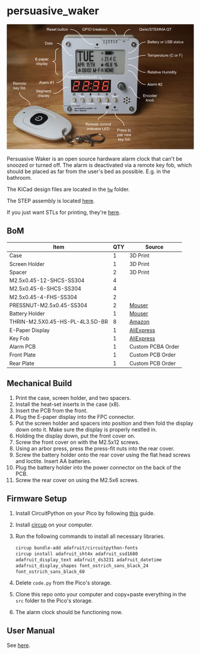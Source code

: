 # persuasive_waker

![alt text](diagram.png)

Persuasive Waker is an open source hardware alarm clock that can't be snoozed or turned off. The alarm is deactivated via a remote key fob, which should be placed as far from the user's bed as possible. E.g. in the bathroom.

The KiCad design files are located in the [`hw`](hw) folder.

The STEP assembly is located [here](hw/step/).

If you just want STLs for printing, they're [here](hw/stl).

## BoM
| Item          | QTY| Source |
| --------------| ---|--|
| Case          | 1  | 3D Print |
| Screen Holder | 1  | 3D Print |
| Spacer        | 2  | 3D Print |
| M2.5x0.45-12-SHCS-SS304 | 4  | |
| M2.5x0.45-6-SHCS-SS304 | 4  | |
| M2.5x0.45-4-FHS-SS304 | 2 | |
| PRESSNUT-M2.5x0.45-SS304 | 2 | [Mouser](https://mou.sr/3FToM2v)|
| Battery Holder | 1 | [Mouser](https://mou.sr/4lddciV) |
| THRIN-M2.5X0.45-HS-PL-4L3.5D-BR | 8 | [Amazon](https://www.amazon.com/dp/B0DGPL6RWT)|
| E-Paper Display | 1 | [AliExpress](https://www.aliexpress.us/item/2251832627460771.html)|
| Key Fob | 1 | [AliExpress](https://www.aliexpress.us/item/2251832657961546.html) |
| Alarm PCB | 1 | Custom PCBA Order |
| Front Plate | 1 | Custom PCB Order  |
| Rear Plate | 1 | Custom PCB Order  |


## Mechanical Build
1. Print the case, screen holder, and two spacers.
2. Install the heat-set inserts in the case (x8).
3. Insert the PCB from the front.
4. Plug the E-paper display into the FPC connector.
5. Put the screen holder and spacers into position and then fold the display down onto it. Make sure the display is properly nestled in.
6. Holding the display down, put the front cover on.
7. Screw the front cover on with the M2.5x12 screws.
8. Using an arbor press, press the press-fit nuts into the rear cover.
9. Screw the battery holder onto the rear cover using the flat head screws and loctite. Insert AA batteries.
10. Plug the battery holder into the power connector on the back of the PCB.
11. Screw the rear cover on using the M2.5x6 screws.

## Firmware Setup
1. Install CircuitPython on your Pico by following [this](https://learn.adafruit.com/getting-started-with-raspberry-pi-pico-circuitpython/circuitpython) guide.

2. Install [circup](https://learn.adafruit.com/keep-your-circuitpython-libraries-on-devices-up-to-date-with-circup/prepare) on your computer.

3. Run the following commands to install all necessary libraries.

    ```
    circup bundle-add adafruit/circuitpython-fonts
    circup install adafruit_sht4x adafruit_ssd1680 adafruit_display_text adafruit_ds3231 adafruit_datetime adafruit_display_shapes font_ostrich_sans_black_24 font_ostrich_sans_black_60
    ```
4. Delete `code.py` from the Pico's storage.

5. Clone this repo onto your computer and copy+paste everything in the `src` folder to the Pico's storage.

6. The alarm clock should be functioning now.

## User Manual
See [here](user_manual.md).